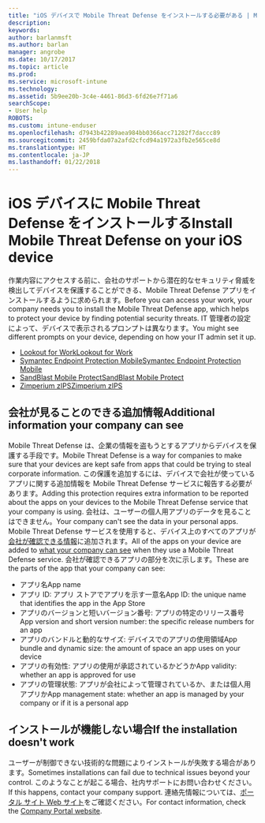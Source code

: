 ```yaml
---
title: "iOS デバイスで Mobile Threat Defense をインストールする必要がある | Microsoft Docs"
description: 
keywords: 
author: barlanmsft
ms.author: barlan
manager: angrobe
ms.date: 10/17/2017
ms.topic: article
ms.prod: 
ms.service: microsoft-intune
ms.technology: 
ms.assetid: 5b9ee20b-3c4e-4461-86d3-6fd26e7f71a6
searchScope:
- User help
ROBOTS: 
ms.custom: intune-enduser
ms.openlocfilehash: d7943b42289aea984bb0366acc71282f7daccc89
ms.sourcegitcommit: 2459bfda07a2afd2cfcd94a1972a3fb2e565ce8d
ms.translationtype: HT
ms.contentlocale: ja-JP
ms.lasthandoff: 01/22/2018
---
```

# <a name="install-mobile-threat-defense-on-your-ios-device"></a><span data-ttu-id="80512-102">iOS デバイスに Mobile Threat Defense をインストールする</span><span class="sxs-lookup"><span data-stu-id="80512-102">Install Mobile Threat Defense on your iOS device</span></span>


<span data-ttu-id="80512-103">作業内容にアクセスする前に、会社のサポートから潜在的なセキュリティ脅威を検出してデバイスを保護することができる、Mobile Threat Defense アプリをインストールするように求められます。</span><span class="sxs-lookup"><span data-stu-id="80512-103">Before you can access your work, your company needs you to install the Mobile Threat Defense app, which helps to protect your device by finding potential security threats.</span></span> <span data-ttu-id="80512-104">IT 管理者の設定によって、デバイスで表示されるプロンプトは異なります。</span><span class="sxs-lookup"><span data-stu-id="80512-104">You might see different prompts on your device, depending on how your IT admin set it up.</span></span>


* [<span data-ttu-id="80512-105">Lookout for Work</span><span class="sxs-lookup"><span data-stu-id="80512-105">Lookout for Work</span></span>](you-are-prompted-to-install-lookout-for-work-ios.md)
* [<span data-ttu-id="80512-106">Symantec Endpoint Protection Mobile</span><span class="sxs-lookup"><span data-stu-id="80512-106">Symantec Endpoint Protection Mobile</span></span>](you-are-prompted-to-install-skycure-ios.md)
* [<span data-ttu-id="80512-107">SandBlast Mobile Protect</span><span class="sxs-lookup"><span data-stu-id="80512-107">SandBlast Mobile Protect</span></span>](you-are-prompted-to-install-sandblast-ios.md)
* [<span data-ttu-id="80512-108">Zimperium zIPS</span><span class="sxs-lookup"><span data-stu-id="80512-108">Zimperium zIPS</span></span>](you-are-prompted-to-install-zips-ios.md)

## <a name="additional-information-your-company-can-see"></a><span data-ttu-id="80512-109">会社が見ることのできる追加情報</span><span class="sxs-lookup"><span data-stu-id="80512-109">Additional information your company can see</span></span>

<span data-ttu-id="80512-110">Mobile Threat Defense は、企業の情報を盗もうとするアプリからデバイスを保護する手段です。</span><span class="sxs-lookup"><span data-stu-id="80512-110">Mobile Threat Defense is a way for companies to make sure that your devices are kept safe from apps that could be trying to steal corporate information.</span></span> <span data-ttu-id="80512-111">この保護を追加するには、デバイスで会社が使っているアプリに関する追加情報を Mobile Threat Defense サービスに報告する必要があります。</span><span class="sxs-lookup"><span data-stu-id="80512-111">Adding this protection requires extra information to be reported about the apps on your devices to the Mobile Threat Defense service that your company is using.</span></span> <span data-ttu-id="80512-112">会社は、ユーザーの個人用アプリのデータを見ることはできません。</span><span class="sxs-lookup"><span data-stu-id="80512-112">Your company can't see the data in your personal apps.</span></span> <span data-ttu-id="80512-113">Mobile Threat Defense サービスを使用すると、デバイス上のすべてのアプリが[会社が確認できる情報](what-info-can-your-company-see-when-you-enroll-your-device-in-intune.md)に追加されます。</span><span class="sxs-lookup"><span data-stu-id="80512-113">All of the apps on your device are added to [what your company can see](what-info-can-your-company-see-when-you-enroll-your-device-in-intune.md) when they use a Mobile Threat Defense service.</span></span> <span data-ttu-id="80512-114">会社が確認できるアプリの部分を次に示します。</span><span class="sxs-lookup"><span data-stu-id="80512-114">These are the parts of the app that your company can see:</span></span>

*   <span data-ttu-id="80512-115">アプリ名</span><span class="sxs-lookup"><span data-stu-id="80512-115">App name</span></span>
* <span data-ttu-id="80512-116">アプリ ID: アプリ ストアでアプリを示す一意名</span><span class="sxs-lookup"><span data-stu-id="80512-116">App ID: the unique name that identifies the app in the App Store</span></span>
*   <span data-ttu-id="80512-117">アプリのバージョンと短いバージョン番号: アプリの特定のリリース番号</span><span class="sxs-lookup"><span data-stu-id="80512-117">App version and short version number: the specific release numbers for an app</span></span>
* <span data-ttu-id="80512-118">アプリのバンドルと動的なサイズ: デバイスでのアプリの使用領域</span><span class="sxs-lookup"><span data-stu-id="80512-118">App bundle and dynamic size: the amount of space an app uses on your device</span></span>
* <span data-ttu-id="80512-119">アプリの有効性: アプリの使用が承認されているかどうか</span><span class="sxs-lookup"><span data-stu-id="80512-119">App validity: whether an app is approved for use</span></span>
*   <span data-ttu-id="80512-120">アプリの管理状態: アプリが会社によって管理されているか、または個人用アプリか</span><span class="sxs-lookup"><span data-stu-id="80512-120">App management state: whether an app is managed by your company or if it is a personal app</span></span>

## <a name="if-the-installation-doesnt-work"></a><span data-ttu-id="80512-121">インストールが機能しない場合</span><span class="sxs-lookup"><span data-stu-id="80512-121">If the installation doesn't work</span></span>

<span data-ttu-id="80512-122">ユーザーが制御できない技術的な問題によりインストールが失敗する場合があります。</span><span class="sxs-lookup"><span data-stu-id="80512-122">Sometimes installations can fail due to technical issues beyond your control.</span></span> <span data-ttu-id="80512-123">このようなことが起こる場合、社内サポートにお問い合わせください。</span><span class="sxs-lookup"><span data-stu-id="80512-123">If this happens, contact your company support.</span></span> <span data-ttu-id="80512-124">連絡先情報については、[ポータル サイト Web サイト](https://portal.manage.microsoft.com#HelpDeskDialog)をご確認ください。</span><span class="sxs-lookup"><span data-stu-id="80512-124">For contact information, check the [Company Portal website](https://portal.manage.microsoft.com#HelpDeskDialog).</span></span>

